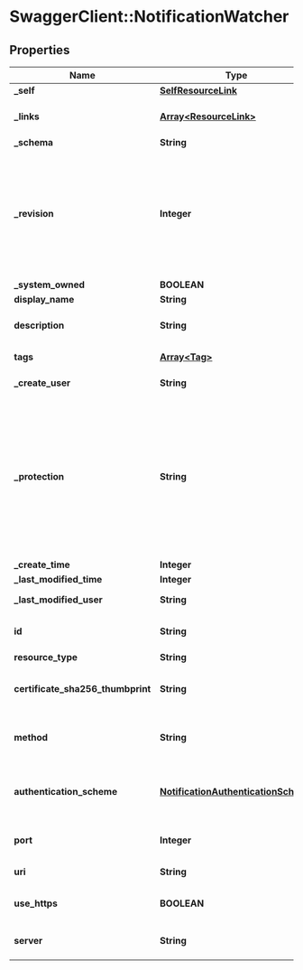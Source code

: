 # SwaggerClient::NotificationWatcher

## Properties
Name | Type | Description | Notes
------------ | ------------- | ------------- | -------------
**_self** | [**SelfResourceLink**](SelfResourceLink.md) | Link to this resource | [optional] 
**_links** | [**Array&lt;ResourceLink&gt;**](ResourceLink.md) | The server will populate this field when returing the resource. Ignored on PUT and POST. | [optional] 
**_schema** | **String** | Schema for this resource | [optional] 
**_revision** | **Integer** | The _revision property describes the current revision of the resource. To prevent clients from overwriting each other&#39;s changes, PUT operations must include the current _revision of the resource, which clients should obtain by issuing a GET operation. If the _revision provided in a PUT request is missing or stale, the operation will be rejected. | [optional] 
**_system_owned** | **BOOLEAN** | Indicates system owned resource | [optional] 
**display_name** | **String** | Defaults to ID if not set | [optional] 
**description** | **String** | Optional description that can be associated with this NotificationWatcher. | [optional] 
**tags** | [**Array&lt;Tag&gt;**](Tag.md) | Opaque identifiers meaningful to the API user | [optional] 
**_create_user** | **String** | ID of the user who created this resource | [optional] 
**_protection** | **String** | Protection status is one of the following: PROTECTED - the client who retrieved the entity is not allowed             to modify it. NOT_PROTECTED - the client who retrieved the entity is allowed                 to modify it REQUIRE_OVERRIDE - the client who retrieved the entity is a super                    user and can modify it, but only when providing                    the request header X-Allow-Overwrite&#x3D;true. UNKNOWN - the _protection field could not be determined for this           entity.  | [optional] 
**_create_time** | **Integer** | Timestamp of resource creation | [optional] 
**_last_modified_time** | **Integer** | Timestamp of last modification | [optional] 
**_last_modified_user** | **String** | ID of the user who last modified this resource | [optional] 
**id** | **String** | System generated identifier to identify a notification watcher uniquely.  | [optional] 
**resource_type** | **String** | The type of this resource. | [optional] 
**certificate_sha256_thumbprint** | **String** | Contains the hex-encoded SHA256 thumbprint of the HTTPS certificate. It must be specified if use_https is set to true. | [optional] 
**method** | **String** | Type of method notification requests should be made on the specified server. The value must be set to POST. | 
**authentication_scheme** | [**NotificationAuthenticationScheme**](NotificationAuthenticationScheme.md) | A NotificationAuthenticationScheme that describes how notification requests should authenticate to the server. | 
**port** | **Integer** | Optional integer port value to specify a non-standard HTTP or HTTPS port. | [optional] 
**uri** | **String** | URI notification requests should be made on the specified server. | 
**use_https** | **BOOLEAN** | Optional field, when set to true indicates REST API server should use HTTPS. | [optional] [default to false]
**server** | **String** | IP address or fully qualified domain name of the partner/customer watcher. | 


